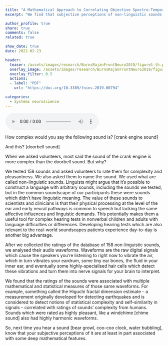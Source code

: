 ```yaml
---
title: "A Mathematical Approach to Correlating Objective Spectro-Temporal Features of Non-linguistic Sounds With Their Subjective Perceptions in Humans"
excerpt: "We find that subjective perceptions of non-linguistic sounds are at least in part associated with some deep mathematical features of the sounds' waveforms."

author_profile: true
share: true
comments: false
related: true

show_date: true
date: 2022-02-23

header:
  teaser: /assets/images/research/BurnsRajanFrontNeuro2019/figure1-th.png
  overlay_image: /assets/images/research/BurnsRajanFrontNeuro2019/figure1.PNG
  overlay_filter: 0.5
  actions:
  - label: "PDF"
    url: "https://doi.org/10.3389/fnins.2019.00794"

categories:
  - Systems neuroscience
---
```


<audio controls="1" src="/tfburns-minimal-mistakes/assets/audio/NLSs_audio_abstract.wav">Your browser does not support the audio tag.</audio>

How complex would you say the following sound is? [crank engine sound]

And this? [doorbell sound]

When we asked volunteers, most said the sound of the crank engine is more complex than the doorbell sound. But why?

We tested 158 sounds and asked volunteers to rate them for complexity and pleasantness. We also asked them to name the sound. We used what are called non-linguistic sounds. Linguists might argue that it’s possible to construct a language with arbitrary sounds, including the sounds we tested, but in the common soundscape of our participants these were sounds which didn’t have linguistic meaning. The value of these sounds to scientists and clinicians is that their physical processing at the level of the ear and early neural pathways is common to speech but lacking the same affective influences and linguistic demands. This potentially makes them a useful tool for complex hearing tests in nonverbal children and adults with language difficulties or differences. Developing hearing tests which are also relevant to the real-world soundscapes patients experience day-to-day is another big advantage.

After we collected the ratings of the database of 158 non-linguistic sounds, we analysed their audio waveforms. Waveforms are the raw digital signals which cause the speakers you’re listening to right now to vibrate the air, which in turn vibrates your eardrum, some tiny ear bones, the fluid in your inner ear, and eventually some highly-specialised hair cells which detect these vibrations and turn them into nerve signals for your brain to interpret.

We found that the ratings of the sounds were associated with multiple mathematical and statistical measures of those same waveforms. For example, something called the Higuchi fractal dimension estimate – a measurement originally developed for detecting earthquakes and is considered to detect notions of statistical complexity and self-similarity in signals – correlated with ratings of sounds’ complexity from humans. Sounds which were rated as highly pleasant, like a windchime [chime sound] also had highly harmonic waveforms.

So, next time you hear a sound [bear growl, coo-coo clock, water bubbling], know that your subjective perceptions of it are at least in part associated with some deep mathematical features.
